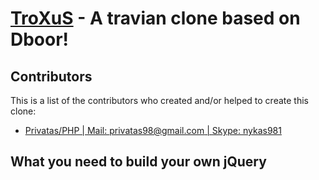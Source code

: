 [TroXuS](http://troxus.tt.lt/) - A travian clone based on Dboor!
======

Contributors
--------------------------------------

This is a list of the contributors who created and/or helped to create this clone:

- [Privatas/PHP | Mail: privatas98@gmail.com | Skype: nykas981](http://troxus.tt.lt/)


What you need to build your own jQuery
--------------------------------------
